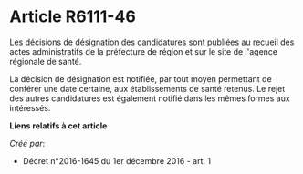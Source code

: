 # Article R6111-46

Les décisions de désignation des candidatures sont publiées au recueil des actes administratifs de la préfecture de région et
sur le site de l'agence régionale de santé.

La décision de désignation est notifiée, par tout moyen permettant de conférer une date certaine, aux établissements de santé
retenus. Le rejet des autres candidatures est également notifié dans les mêmes formes aux intéressés.

**Liens relatifs à cet article**

_Créé par_:

  - Décret n°2016-1645 du 1er décembre 2016 - art. 1
